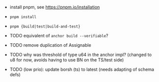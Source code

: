 - install pnpm, see https://pnpm.io/installation
- `pnpm install`
- `pnpm {build|test|build-and-test}`

- TODO equivalent of `anchor build --verifiable`?
- TODO remove duplication of Assignable
- TODO why was threshold of type u64 in the anchor impl? (changed to u8 for now, avoids having to use BN on the TS/test side)
- TODO (low prio): update borsh (ts) to latest (needs adapting of schema defs) 